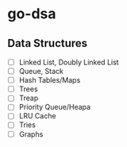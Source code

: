# go-dsa

## Data Structures

- [ ] Linked List, Doubly Linked List
- [ ] Queue, Stack
- [ ] Hash Tables/Maps
- [ ] Trees
- [ ] Treap
- [ ] Priority Queue/Heapa
- [ ] LRU Cache
- [ ] Tries
- [ ] Graphs
